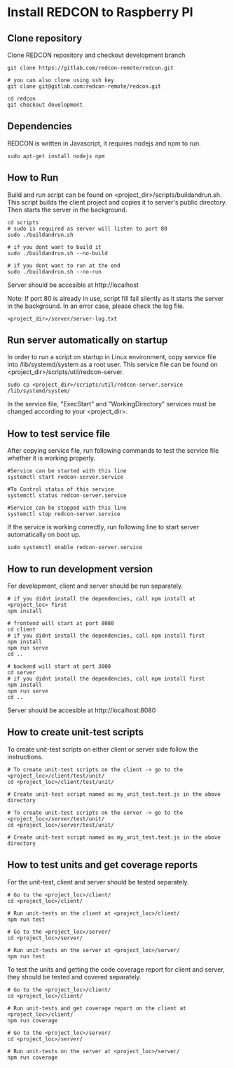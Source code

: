 # Install REDCON to Raspberry PI

## Clone repository
Clone REDCON repository and checkout development branch
```
git clone https://gitlab.com/redcon-remote/redcon.git

# you can also clone using ssh key
git clone git@gitlab.com:redcon-remote/redcon.git

cd redcon
git checkout development
```

## Dependencies
REDCON is written in Javascript, it requires nodejs and npm to run.
```
sudo apt-get install nodejs npm
```

## How to Run
Build and run script can be found on <project_dir>/scripts/buildandrun.sh. This script builds the client project and copies it to server's public directory. Then starts the server in the background.
```
cd scripts
# sudo is required as server will listen to port 80
sudo ./buildandrun.sh

# if you dont want to build it 
sudo ./buildandrun.sh --no-build

# if you dont want to run at the end
sudo ./buildandrun.sh --no-run
```
Server should be accesible at http://localhost

Note: If port 80 is already in use, script fill fail silently as it starts the server in the background. In an error case, please check the log file.
```
<project_dir>/server/server-log.txt
```

## Run server automatically on startup
In order to run a script on startup in Linux environment, copy service file into /lib/systemd/system as a root user. This service file can be found on <project_dir>/scripts/util/redcon-server. 
```
sudo cp <project_dir>/scripts/util/redcon-server.service /lib/systemd/system/
```
In the service file, "ExecStart" and "WorkingDirectory" services must be changed according to your <project_dir>.

## How to test service file
After copying service file, run following commands to test the service file whether it is working properly.
```
#Service can be started with this line
systemctl start redcon-server.service

#To Control status of this service
systemctl status redcon-server.service

#Service can be stopped with this line
systemctl stop redcon-server.service
```
If the service is working correctly, run following line to start server automatically on boot up.
```
sudo systemctl enable redcon-server.service
```

## How to run development version
For development, client and server should be run separately.
```
# if you didnt install the dependencies, call npm install at <project_loc> first 
npm install

# frontend will start at port 8080
cd client
# if you didnt install the dependencies, call npm install first
npm install
npm run serve
cd ..

# backend will start at port 3000
cd server
# if you didnt install the dependencies, call npm install first
npm install
npm run serve
cd ..
```
Server should be accesible at http://localhost:8080

## How to create unit-test scripts
To create unit-test scripts on either client or server side follow the instructions. 
```
# To create unit-test scripts on the client -> go to the <project_loc>/client/test/unit/
cd <project_loc>/client/test/unit/

# Create unit-test script named as my_unit_test.test.js in the above directory

# To create unit-test scripts on the server -> go to the <project_loc>/server/test/unit/
cd <project_loc>/server/test/unit/

# Create unit-test script named as my_unit_test.test.js in the above directory
```

## How to test units and get coverage reports
For the unit-test, client and server should be tested separately.
```
# Go to the <project_loc>/client/ 
cd <project_loc>/client/

# Run unit-tests on the client at <project_loc>/client/
npm run test

# Go to the <project_loc>/server/ 
cd <project_loc>/server/

# Run unit-tests on the server at <project_loc>/server/
npm run test
```

To test the units and getting the code coverage report for client and server, they should be tested and covered separately.
```
# Go to the <project_loc>/client/ 
cd <project_loc>/client/

# Run unit-tests and get coverage report on the client at <project_loc>/client/
npm run coverage

# Go to the <project_loc>/server/ 
cd <project_loc>/server/

# Run unit-tests on the server at <project_loc>/server/
npm run coverage
```